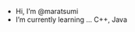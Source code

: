 - Hi, I’m @maratsumi
- I’m currently learning ... C++, Java

<!---
maratsumi is a ✨ special ✨ repository because its `README.md` (this file) appears on your GitHub profile.
You can click the Preview link to take a look at your changes.
--->
